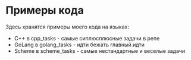 # Примеры кода
Здесь хранятся примеры моего кода на языках:

* C++ в cpp_tasks - самые сиплюсплюсные задачи в репе
* GoLang в golang_tasks - идти бежать главный.идти
* Scheme в scheme_tasks - самые нестандартные и веселые задачи
